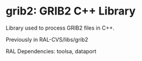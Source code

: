 # grib2: GRIB2 C++ Library

Library used to process GRIB2 files in C++.

Previously in RAL-CVS/libs/grib2

RAL Dependencies: toolsa, dataport
